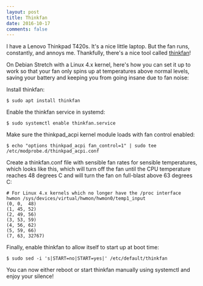 ```yaml
---
layout: post
title: Thinkfan
date: 2016-10-17
comments: false
---
```


I have a Lenovo Thinkpad T420s.  It's a nice little laptop.  But the fan runs,
constantly, and annoys me.  Thankfully, there's a nice tool called
[thinkfan][thinkfan]!

[thinkfan]:http://thinkfan.sourceforge.net/

On Debian Stretch with a Linux 4.x kernel, here's how you can set it up to work
so that your fan only spins up at temperatures above normal levels, saving your
battery and keeping you from going insane due to fan noise:

Install thinkfan:

```
$ sudo apt install thinkfan
```

Enable the thinkfan service in systemd:

```
$ sudo systemctl enable thinkfan.service
```

Make sure the thinkpad_acpi kernel module loads with fan control enabled:

```
$ echo "options thinkpad_acpi fan_control=1" | sudo tee /etc/modprobe.d/thinkpad_acpi.conf
```

Create a thinkfan.conf file with sensible fan rates for sensible temperatures,
which looks like this, which will turn off the fan until the CPU temperature
reaches 48 degrees C and will turn the fan on full-blast above 63 degrees C:

```
# For Linux 4.x kernels which no longer have the /proc interface
hwmon /sys/devices/virtual/hwmon/hwmon0/temp1_input
(0,	0,	48)
(1,	45,	52)
(2,	49,	56)
(3,	53,	59)
(4,	56,	62)
(5,	59,	66)
(7,	63,	32767)
```

Finally, enable thinkfan to allow itself to start up at boot time:

```
$ sudo sed -i 's|START=no|START=yes|' /etc/default/thinkfan
```

You can now either reboot or start thinkfan manually using systemctl and enjoy
your silence!
